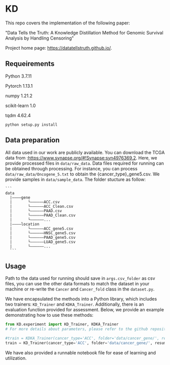 # KD

This repo covers the implementation of the following paper:

"Data Tells the Truth: A Knowledge Distillation Method
for Genomic Survival Analysis by Handling Censoring"

Project home page: https://datatellstruth.github.io/.


## Requeirements

Python 3.7.11

Pytorch 1.13.1

numpy 1.21.2

scikit-learn 1.0

tqdm 4.62.4

```
python setup.py install
```

## Data preparation

All data used in our work are publicly available.  You can download the TCGA data from :https://www.synapse.org/#!Synapse:syn4976369.2. Here, we provide processed files in `data/raw_data`. Data files required for running can be obtained through processing. For instance, you can process `data/raw_data/Oncogene_5.txt` to obtain the {cancer_type}_gene5.csv. We provide samples in `data/sample_data`. The folder stucture as follow:

````
```
data
  |————gene
  |       └——————ACC.csv
  |       └——————ACC_Clean.csv
  |       └——————PAAD.csv
  |       └——————PAAD_Clean.csv
  |       └——————...
  |————location
  |       └——————ACC_gene5.csv
  |       └——————HNSC_gene5.csv
  |       └——————PAAD_gene5.csv
  |       └——————LUAD_gene5.csv
  |       └——————...
  ```
````

## Usage

Path to the data used for running should save in `args.csv_folder` as csv files, you can use the other data formats to match the dataset in your machine or re-write the `Cancer` and `Cancer_fold` class in the `dataset.py`.

We have encapsulated the methods into a Python library, which includes two trainers: `KD_Trainer` and `KDKA_Trainer`. Additionally, there is an evaluation function provided for assessment. Below, we provide an example demonstrating how to use these methods:

```python
from KD.experiment import KD_Trainer, KDKA_Trainer
# For more details about parameters, please refer to the github repository.

#train = KDKA_Trainer(cancer_type='ACC', folder='data/cancer_gene/', resume='', csv_folder='data/', round=25, batch_size=10, output_folder='pth', lr=0.1, dim=5796, seed=42)
train = KD_Trainer(cancer_type='ACC', folder='data/cancer_gene/', resume='', csv_folder='data/', round=25, batch_size=10, output_folder='pth', lr=0.1, dim=5796, seed=42)
```

We have also provided a runnable notebook file for ease of learning and utilization.
